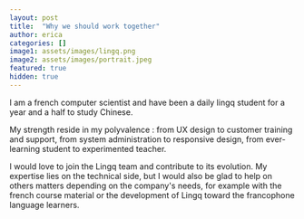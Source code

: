 ```yaml
---
layout: post
title:  "Why we should work together"
author: erica
categories: []
image1: assets/images/lingq.png
image2: assets/images/portrait.jpeg
featured: true
hidden: true
---
```


I am a french computer scientist and have been a daily lingq student for a year and a half to study Chinese. 

My strength reside in my polyvalence : from UX design to customer training and support, from system administration to responsive design, from ever-learning student to experimented teacher.

I would love to join the Lingq team and contribute to its evolution. My expertise lies on the technical side, but I would also be glad to help on others matters depending on the company's needs, for example with the french course material or the development of Lingq toward the francophone language learners.